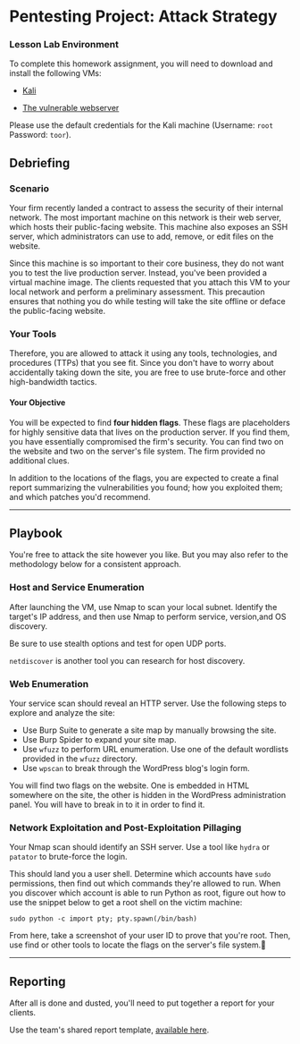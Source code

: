 # Pentesting Project: Attack Strategy

### Lesson Lab Environment

To complete this homework assignment, you will need to download and install the following VMs: 

- [Kali](https://images.offensive-security.com/virtual-images/kali-linux-2019.4-vbox-amd64.ova) 

- [The vulnerable webserver](https://drive.google.com/open?id=1Eq_SY5focVH2tlxTtiRsMIU04wlRX7mu)

Please use the default credentials for the Kali machine (Username: `root` Password: `toor`). 

## Debriefing


### Scenario

Your firm recently landed a contract to assess the security of their internal network. The most important machine on this network is their web server, which hosts their public-facing website. This machine also exposes an SSH server, which administrators can use to add, remove, or edit files on the website.

Since this machine is so important to their core business, they do not want you to test the live production server. Instead, you've been provided a virtual machine image. The clients requested that you attach this VM to your local network and perform a preliminary assessment. This precaution ensures that nothing you do while testing will take the site offline or deface the public-facing website.


### Your Tools 

Therefore, you are allowed to attack it using any tools, technologies, and procedures (TTPs) that you see fit. Since you don't have to worry about accidentally taking down the site, you are free to use brute-force and other high-bandwidth tactics.

#### Your Objective

You will be expected to find **four hidden flags**. These flags are placeholders for highly sensitive data that lives on the production server. If you find them, you have essentially compromised the firm's security. You can find two on the website and two on the server's file system. The firm provided no additional clues.

In addition to the locations of the flags, you are expected to create a final report summarizing the vulnerabilities you found; how you exploited them; and which patches you'd recommend.

---

## Playbook

You're free to attack the site however you like. But you may also refer to the methodology below for a consistent approach.

### Host and Service Enumeration

After launching the VM, use Nmap to scan your local subnet. Identify the target's IP address, and then use Nmap to perform service, version,and OS discovery.

Be sure to use stealth options and test for open UDP ports.

`netdiscover` is another tool you can research for host discovery.

### Web Enumeration

Your service scan should reveal an HTTP server. Use the following steps to explore and analyze the site:
- Use Burp Suite to generate a site map by manually browsing the site.
- Use Burp Spider to expand your site map.
- Use `wfuzz` to perform URL enumeration. Use one of the default wordlists provided in the `wfuzz` directory.
- Use `wpscan` to break through the WordPress blog's login form.

You will find two flags on the website. One is embedded in HTML somewhere on the site, the other is hidden in the WordPress administration panel. You will have to break in to it in order to find it.

### Network Exploitation and Post-Exploitation Pillaging

Your Nmap scan should identify an SSH server. Use a tool like `hydra` or `patator` to brute-force the login.

This should land you a user shell. Determine which accounts have `sudo` permissions, then find out which commands they're allowed to run. When you discover which account is able to run Python as root, figure out how to use the snippet below to get a root shell on the victim machine:

```
sudo python -c import pty; pty.spawn(/bin/bash)
```

From here, take a screenshot of your user ID to prove that you're root. Then, use find or other tools to locate the flags on the server's file system.

---

## Reporting

After all is done and dusted, you'll need to put together a report for your clients. 

Use the team's shared report template, [available here](https://docs.google.com/document/d/1sTqbm1h4kgfThZcywgZBj9vS7OC5HaoKg3q5RXVEEps/edit?usp=sharing).

